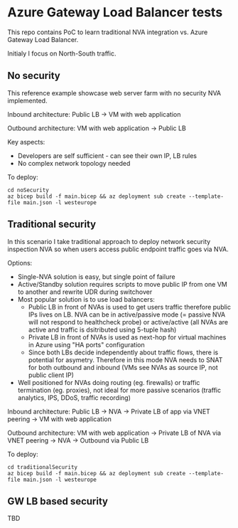 # Azure Gateway Load Balancer tests
This repo contains PoC to learn traditional NVA integration vs. Azure Gateway Load Balancer.

Initialy I focus on North-South traffic.

## No security
This reference example showcase web server farm with no security NVA implemented.

Inbound architecture:
Public LB -> VM with web application

Outbound architecture:
VM with web application -> Public LB

Key aspects:
- Developers are self sufficient - can see their own IP, LB rules
- No complex network topology needed

To deploy:

```
cd noSecurity
az bicep build -f main.bicep && az deployment sub create --template-file main.json -l westeurope
```

## Traditional security
In this scenario I take traditional approach to deploy network security inspection NVA so when users access public endpoint traffic goes via NVA.

Options:
- Single-NVA solution is easy, but single point of failure
- Active/Standby solution requires scripts to move public IP from one VM to another and rewrite UDR during switchover
- Most popular solution is to use load balancers:
    - Public LB in front of NVAs is used to get users traffic therefore public IPs lives on LB. NVA can be in active/passive mode (= passive NVA will not respond to healthcheck probe) or active/active (all NVAs are active and traffic is dsitributed using 5-tuple hash)
    - Private LB in front of NVAs is used as next-hop for virtual machines in Azure using "HA ports" configuration
    - Since both LBs decide independently about traffic flows, there is potential for asymetry. Therefore in this mode NVA needs to SNAT for both outbound and inbound (VMs see NVAs as source IP, not public client IP)
- Well positioned for NVAs doing routing (eg. firewalls) or traffic termination (eg. proxies), not ideal for more passive scenarios (traffic analytics, IPS, DDoS, traffic recording)
  
Inbound architecture:
Public LB -> NVA -> Private LB of app via VNET peering -> VM with web application

Outbound architecture:
VM with web application -> Private LB of NVA via VNET peering -> NVA -> Outbound via Public LB

To deploy:

```
cd traditionalSecurity
az bicep build -f main.bicep && az deployment sub create --template-file main.json -l westeurope
```

## GW LB based security
TBD